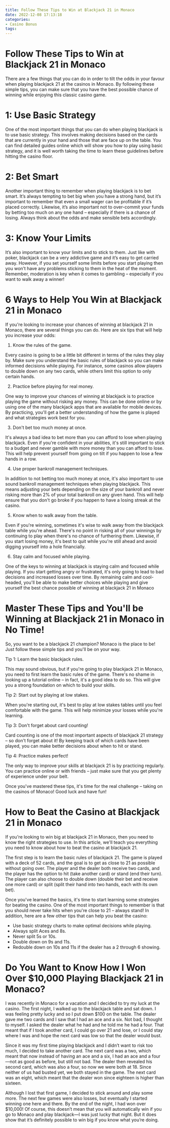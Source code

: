 ```yaml
---
title: Follow These Tips to Win at Blackjack 21 in Monaco
date: 2022-12-08 17:13:18
categories:
- Casino Bonus
tags:
---
```



#  Follow These Tips to Win at Blackjack 21 in Monaco

There are a few things that you can do in order to tilt the odds in your favour when playing blackjack 21 at the casinos in Monaco. By following these simple tips, you can make sure that you have the best possible chance of winning while enjoying this classic casino game.

# 1: Use Basic Strategy

One of the most important things that you can do when playing blackjack is to use basic strategy. This involves making decisions based on the cards that are currently in your hand and those that are face up on the table. You can find detailed guides online which will show you how to play using basic strategy, and it is well worth taking the time to learn these guidelines before hitting the casino floor.

# 2: Bet Smart

Another important thing to remember when playing blackjack is to bet smart. It’s always tempting to bet big when you have a strong hand, but it’s important to remember that even a small wager can be profitable if it’s placed correctly. Likewise, it’s also important not to over-commit your funds by betting too much on any one hand – especially if there is a chance of losing. Always think about the odds and make sensible bets accordingly.

# 3: Know Your Limits

It’s also important to know your limits and to stick to them. Just like with poker, blackjack can be a very addictive game and it’s easy to get carried away. However, if you set yourself some limits before you start playing then you won’t have any problems sticking to them in the heat of the moment. Remember, moderation is key when it comes to gambling – especially if you want to walk away a winner!

#  6 Ways to Help You Win at Blackjack 21 in Monaco

If you're looking to increase your chances of winning at blackjack 21 in Monaco, there are several things you can do. Here are six tips that will help you increase your odds:

1. Know the rules of the game.

Every casino is going to be a little bit different in terms of the rules they play by. Make sure you understand the basic rules of blackjack so you can make informed decisions while playing. For instance, some casinos allow players to double down on any two cards, while others limit this option to only certain hands.

2. Practice before playing for real money.

One way to improve your chances of winning at blackjack is to practice playing the game without risking any money. This can be done online or by using one of the many blackjack apps that are available for mobile devices. By practicing, you'll get a better understanding of how the game is played and what strategies work best for you.

3. Don't bet too much money at once.

It's always a bad idea to bet more than you can afford to lose when playing blackjack. Even if you're confident in your abilities, it's still important to stick to a budget and never gamble with more money than you can afford to lose. This will help prevent yourself from going on tilt if you happen to lose a few hands in a row.

4. Use proper bankroll management techniques.

In addition to not betting too much money at once, it's also important to use sound bankroll management techniques when playing blackjack. This means adjusting your bets depending on the size of your bankroll and never risking more than 2% of your total bankroll on any given hand. This will help ensure that you don't go broke if you happen to have a losing streak at the casino.

5. Know when to walk away from the table.

Even if you're winning, sometimes it's wise to walk away from the blackjack table while you're ahead. There's no point in risking all of your winnings by continuing to play when there's no chance of furthering them. Likewise, if you start losing money, it's best to quit while you're still ahead and avoid digging yourself into a hole financially.

6. Stay calm and focused while playing.

One of the keys to winning at blackjack is staying calm and focused while playing. If you start getting angry or frustrated, it's only going to lead to bad decisions and increased losses over time. By remaining calm and cool-headed, you'll be able to make better choices while playing and give yourself the best chance possible of winning at blackjack 21 in Monaco

#  Master These Tips and You'll be Winning at Blackjack 21 in Monaco in No Time!

So, you want to be a blackjack 21 champion? Monaco is the place to be! Just follow these simple tips and you'll be on your way.

Tip 1: Learn the basic blackjack rules.

This may sound obvious, but if you're going to play blackjack 21 in Monaco, you need to first learn the basic rules of the game. There's no shame in looking up a tutorial online – in fact, it's a good idea to do so. This will give you a strong foundation on which to build your skills.

Tip 2: Start out by playing at low stakes.

When you're starting out, it's best to play at low stakes tables until you feel comfortable with the game. This will help minimize your losses while you're learning.

Tip 3: Don't forget about card counting!

Card counting is one of the most important aspects of blackjack 21 strategy – so don't forget about it! By keeping track of which cards have been played, you can make better decisions about when to hit or stand.

Tip 4: Practice makes perfect!

The only way to improve your skills at blackjack 21 is by practicing regularly. You can practice online or with friends – just make sure that you get plenty of experience under your belt.

Once you've mastered these tips, it's time for the real challenge – taking on the casinos of Monaco! Good luck and have fun!

#  How to Beat the Casino at Blackjack 21 in Monaco 

If you're looking to win big at blackjack 21 in Monaco, then you need to know the right strategies to use. In this article, we'll teach you everything you need to know about how to beat the casino at blackjack 21.

The first step is to learn the basic rules of blackjack 21. The game is played with a deck of 52 cards, and the goal is to get as close to 21 as possible without going over. The player and the dealer both receive two cards, and the player has the option to hit (take another card) or stand (end their turn). The player can also choose to double down (double their bet and receive one more card) or split (split their hand into two hands, each with its own bet).

Once you've learned the basics, it's time to start learning some strategies for beating the casino. One of the most important things to remember is that you should never take hits when you're close to 21 – always stand! In addition, here are a few other tips that can help you beat the casino:

- Use basic strategy charts to make optimal decisions while playing.
- Always split Aces and 8s.
- Never split 5s or 10s.
- Double down on 9s and 11s.
- Redouble down on 10s and 11s if the dealer has a 2 through 6 showing.

#  Do You Want to Know How I Won Over $10,000 Playing Blackjack 21 in Monaco?

I was recently in Monaco for a vacation and I decided to try my luck at the casino. 
The first night, I walked up to the blackjack table and sat down. I was feeling pretty lucky and so I put down $100 on the table. The dealer gave me two cards and I saw that I had an ace and a six.
Not bad, I thought to myself. 
I asked the dealer what he had and he told me he had a four. 
That meant that if I took another card, I could go over 21 and lose, or I could stay where I was and hope the next card was low so that the dealer would bust. 

Since it was my first time playing blackjack and I didn’t want to risk too much, I decided to take another card. The next card was a two, which meant that now instead of having an ace and a six, I had an ace and a four—not as good as before, but still not bad. The dealer then revealed his second card, which was also a four, so now we were both at 18. 
Since neither of us had busted yet, we both stayed in the game. The next card was an eight, which meant that the dealer won since eighteen is higher than sixteen. 

Although I lost that first game, I decided to stick around and play some more. The next few games were also losses, but eventually I started winning one here and there. By the end of the night, I had won over $10,000! 
Of course, this doesn’t mean that you will automatically win if you go to Monaco and play blackjack—I was just lucky that night. But it does show that it’s definitely possible to win big if you know what you’re doing.